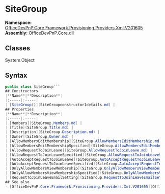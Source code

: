 # SiteGroup

**Namespace:** [OfficeDevPnP.Core.Framework.Provisioning.Providers.Xml.V201605](OfficeDevPnP.Core.Framework.Provisioning.Providers.Xml.V201605.md)
**Assembly:** OfficeDevPnP.Core.dll
## Classes
System.Object
## Syntax
```C#
public class SiteGroup```
## Constructors
|**Name**|**Description**|
|:-----|:-----|
| [SiteGroup()](SiteGroupconstructor1details.md) | 
## Properties
|**Name**|**Description**|
|:-----|:-----|
| [Members](SiteGroup.Members.md) | 
| [Title](SiteGroup.Title.md) | 
| [Description](SiteGroup.Description.md) | 
| [Owner](SiteGroup.Owner.md) | 
| [AllowMembersEditMembership](SiteGroup.AllowMembersEditMembership.md) | 
| [AllowMembersEditMembershipSpecified](SiteGroup.AllowMembersEditMembershipSpecified.md) | 
| [AllowRequestToJoinLeave](SiteGroup.AllowRequestToJoinLeave.md) | 
| [AllowRequestToJoinLeaveSpecified](SiteGroup.AllowRequestToJoinLeaveSpecified.md) | 
| [AutoAcceptRequestToJoinLeave](SiteGroup.AutoAcceptRequestToJoinLeave.md) | 
| [AutoAcceptRequestToJoinLeaveSpecified](SiteGroup.AutoAcceptRequestToJoinLeaveSpecified.md) | 
| [OnlyAllowMembersViewMembership](SiteGroup.OnlyAllowMembersViewMembership.md) | 
| [OnlyAllowMembersViewMembershipSpecified](SiteGroup.OnlyAllowMembersViewMembershipSpecified.md) | 
| [RequestToJoinLeaveEmailSetting](SiteGroup.RequestToJoinLeaveEmailSetting.md) | 
## See also
- [OfficeDevPnP.Core.Framework.Provisioning.Providers.Xml.V201605](OfficeDevPnP.Core.Framework.Provisioning.Providers.Xml.V201605.md)
